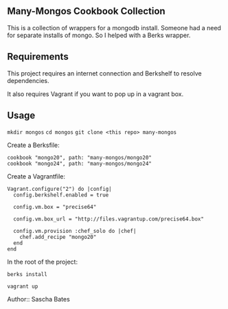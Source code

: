 ## Many-Mongos Cookbook Collection
This is a collection of wrappers for a mongodb install. Someone had a need for separate installs of mongo.
So I helped with a Berks wrapper.

## Requirements
This project requires an internet connection and Berkshelf to resolve dependencies. 

It also requires Vagrant if you want to pop up in a vagrant box.
## Usage

`mkdir mongos`
`cd mongos`
`git clone <this repo> many-mongos`

Create a Berksfile:

```text
cookbook "mongo20", path: "many-mongos/mongo20"
cookbook "mongo24", path: "many-mongos/mongo24"
```

Create a Vagrantfile:

```
Vagrant.configure("2") do |config|
  config.berkshelf.enabled = true

  config.vm.box = "precise64"

  config.vm.box_url = "http://files.vagrantup.com/precise64.box"

  config.vm.provision :chef_solo do |chef|
    chef.add_recipe "mongo20"
  end
end
```

In the root of the project:

`berks install`  

`vagrant up`

Author:: Sascha Bates
